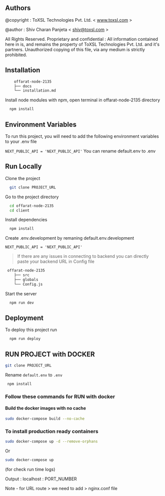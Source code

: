 

## Authors

@copyright : ToXSL Technologies Pvt. Ltd. < www.toxsl.com >

@author    : Shiv Charan Panjeta < shiv@toxsl.com >
 
All Rights Reserved.
Proprietary and confidential :  All information contained here in is, and remains
the property of ToXSL Technologies Pvt. Ltd. and it's partners.
Unauthorized copying of this file, via any medium is strictly prohibited.



## Installation
```bash
    offarat-node-2135
    ├── docs
    └── installation.md
```

Install node modules with npm, open terminal in offarat-node-2135 directory

```bash
  npm install
```
    
## Environment Variables

To run this project, you will need to add the following environment variables to your .env file

`NEXT_PUBLIC_API = 'NEXT_PUBLIC_API'`
You can rename default.env to .env

## Run Locally

Clone the project

```bash
  git clone PROJECT_URL
```

Go to the project directory

```bash
  cd offarat-node-2135
  cd client
```

Install dependencies

```bash
  npm install
```
Create .env.development by remaning default.env.development

`NEXT_PUBLIC_API = 'NEXT_PUBLIC_API'`


> If there are any issues in connecting to backend you can directly paste your backend URL in Config file
```bash 
 offarat-node-2135
    ├── src
    ├── globals
    └── Config.js
```

Start the server

```bash
  npm run dev
```


## Deployment

To deploy this project run

```bash
  npm run deploy
```

## RUN PROJECT with DOCKER
 
```bash 
git clone PROJECT_URL
```

Rename `default.env` to `.env`

```bash
 npm install
```

### Follow these commands for RUN with docker

#### Build the docker images with no cache

```bash 
sudo docker-compose build --no-cache
```
### To install production ready containers

```bash
sudo docker-compose up -d --remove-orphans
```
Or
```bash
sudo docker-compose up
```
(for check run time logs)

Output : localhost : PORT_NUMBER

Note - for URL route > we need to add > nginx.conf file